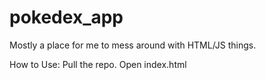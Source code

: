 # pokedex_app
Mostly a place for me to mess around with HTML/JS things.

How to Use: Pull the repo. Open index.html
